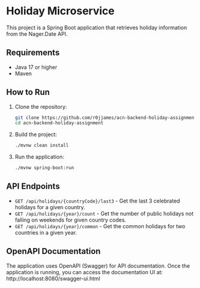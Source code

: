 # Holiday Microservice

This project is a Spring Boot application that retrieves holiday information from the Nager.Date API.

## Requirements

- Java 17 or higher
- Maven

## How to Run

1. Clone the repository:
    ```bash
    git clone https://github.com/r0jjames/acn-backend-holiday-assignment.git
    cd acn-backend-holiday-assignment
    ```

2. Build the project:
    ```bash
    ./mvnw clean install
    ```

3. Run the application:
    ```bash
    ./mvnw spring-boot:run
    ```

## API Endpoints

- `GET /api/holidays/{countryCode}/last3` - Get the last 3 celebrated holidays for a given country.
- `GET /api/holidays/{year}/count` - Get the number of public holidays not falling on weekends for given country codes.
- `GET /api/holidays/{year}/common` - Get the common holidays for two countries in a given year.

## OpenAPI Documentation

The application uses OpenAPI (Swagger) for API documentation. Once the application is running, you can access the documentation UI at: http://localhost:8080/swagger-ui.html
